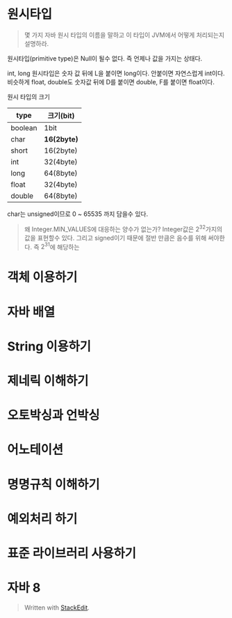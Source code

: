 # 원시타입

> 몇 가지 자바 원시 타입의 이름을 말하고 이 타입이  JVM에서 어떻게 처리되는지 설명하라.

원시타입(primitive type)은 Null이 될수 없다. 즉 언제나 값을 가지는 상태다. 

int, long 원시타입은 숫자 값 뒤에 L을 붙이면 long이다.  안붙이면 자연스럽게 int이다. 비슷하게 float, double도 숫자값 뒤에 D를 붙이면 double, F를 붙이면 float이다.

원시 타입의 크기

| type| 크기(bit)  |
|--|--|
|boolean | 1bit |
|char | **16(2byte)** |
|short | 16(2byte) |
|int | 32(4byte) |
|long | 64(8byte) |
|float | 32(4byte) |
|double | 64(8byte) |

char는 unsigned이므로 0 ~ 65535 까지 담을수 있다. 

> 왜 Integer.MIN_VALUES에 대응하는 양수가 없는가?
> Integer값은 $2^{32}$가지의 값을 표현할수 있다. 그리고 signed이기 때문에 절반 만큼은 음수를 위해 써야한다.  즉 $2^{31}$에 해당하는


# 객체 이용하기

# 자바 배열

# String 이용하기

# 제네릭 이해하기

# 오토박싱과 언박싱

# 어노테이션

# 명명규칙 이해하기

# 예외처리 하기

# 표준 라이브러리 사용하기 

# 자바 8


> Written with [StackEdit](https://stackedit.io/).
<!--stackedit_data:
eyJoaXN0b3J5IjpbLTE2NDIxNjk0NDksMjEzNjU0NDI1OSw1Mj
k5Nzg3MCw0MDM1MjQwMDAsODMyODQ3Njc5LDIxMzY3NTg0MDld
fQ==
-->